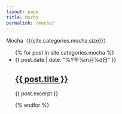 ```yaml
---
layout: page
title: Mocha
permalink: /mocha/
---
```

<div class="home">
    Mocha（{{site.categories.mocha.size}}）
    <ul class="post-list">
        {% for post in site.categories.mocha %}
            <li>
                <span class="post-meta">{{ post.date | date: "%Y年%m月%d日" }}</span>
                <h2>
                  <a class="post-link" href="{{ post.url | prepend: site.baseurl }}">{{ post.title }}</a>
                </h2>
                <p>{{ post.excerpt }}</p>
            </li>
        {% endfor %}
    </ul>
</div>
